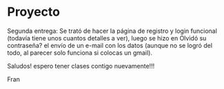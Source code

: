 # Proyecto
Segunda entrega:
Se trató de hacer la página de registro y login funcional (todavía tiene unos cuantos detalles a ver), luego se hizo en Olvidó su contraseña? el envío de un e-mail con los datos (aunque no se logró del todo, al parecer solo funciona si colocas un gmail). 

Saludos! espero tener clases contigo nuevamente!!!

Fran